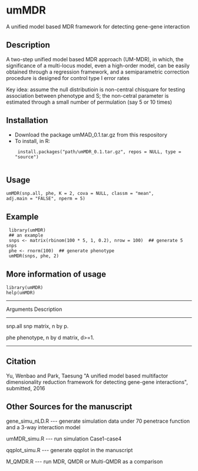 # umMDR
A unified model based MDR framework for detecting gene-gene interaction


## Description
 A two-step unified model based MDR approach (UM-MDR), in which, the significance of a multi-locus model, even a high-order model, can be easily obtained through a regression framework, and a semiparametric correction procedure is designed for control type I error rates


Key idea: assume the null distributioin is non-central chisquare for testing association between phenotype and S;
the non-cetral parameter is estimated through a small number of permulation (say 5 or 10 times)

## Installation
* Download the package umMAD_0.1.tar.gz from this respository
* To install, in R: 
  ```
   install.packages("path/umMDR_0.1.tar.gz", repos = NULL, type = "source")
   
  ```
 
## Usage 
  ```
  umMDR(snp.all, phe, K = 2, cova = NULL, classm = "mean",
  adj.main = "FALSE", nperm = 5)
  ```
 
## Example 
  ```
   library(umMDR)
   ## an example
   snps <- matrix(rbinom(100 * 5, 1, 0.2), nrow = 100)  ## generate 5 snps
   phe <- rnorm(100)  ## generate phenotype
   umMDR(snps, phe, 2)
  ```

## More information of usage
 
```
library(umMDR)
help(umMDR)
```

---------   -----------------------------------
Arguments   Description
---------   -----------------------------------
snp.all	       snp matrix, n by p.
 
phe	           phenotype, n by d matrix, d>=1.
---------   -----------------------------------


## Citation
Yu, Wenbao and Park, Taesung "A unified model based multifactor dimensionality reduction framework for detecting gene-gene interactions", submitted, 2016

## Other Sources for the manuscript

gene_simu_nLD.R --- generate simulation data under 70 penetrace function and a 3-way interaction model

umMDR_simu.R --- run simulation Case1-case4

qqplot_simu.R --- generate qqplot in the manuscript

M_QMDR.R --- run MDR, QMDR or Multi-QMDR as a comparison

